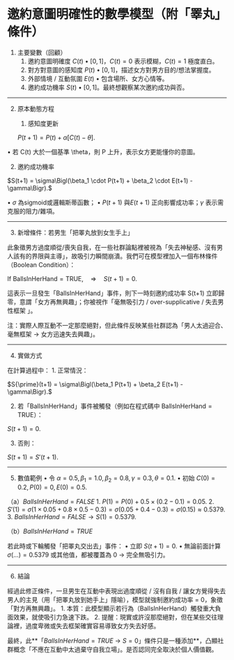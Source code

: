 # 邀約意圖明確性的數學模型（附「睪丸」條件）

1. 主要變數（回顧）
	1.	邀約意圖明確度  $C(t)$
	•	$[0,1]$，$C(t)=0$ 表示模糊，$C(t)=1$ 極度直白。
	2.	對方對意圖的感知度  $P(t)$
	•	$[0,1]$，描述女方對男方目的/想法掌握度。
	3.	外部情境 / 互動氛圍  $E(t)$
	•	包含場所、女方心情等。
	4.	邀約成功機率  $S(t)$
	•	$[0,1]$。最終想觀察某次邀約成功與否。
    
---

2. 原本動態方程
	1.	感知度更新

    $P(t+1) = P(t) + \alpha \bigl[C(t) - \theta \bigr].$

•	若 C(t) 大於一個基準 \theta，則 P 上升，表示女方更能懂你的意圖。

2.	邀約成功機率

$S(t+1) = \sigma\Bigl(\beta_1 \cdot P(t+1) + \beta_2 \cdot E(t+1) - \gamma\Bigr).$

•	$\sigma$ 為sigmoid或邏輯斯蒂函數；
•	$P(t+1)$ 與$E(t+1)$ 正向影響成功率；$\gamma$ 表示需克服的阻力/雜項。
    
---

3. 新增條件：若男生「把睪丸放到女生手上」

此象徵男方過度順從/喪失自我，在一些社群論點裡被視為「失去神秘感、沒有男人該有的界限與主導」，故吸引力瞬間崩潰。我們可在模型裡加入一個布林條件（Boolean Condition）：


$\text{If } \text{BallsInHerHand} = \text{TRUE},\quad \Rightarrow \quad S(t+1)=0.$


這表示一旦發生「BallsInHerHand」事件，則下一時刻邀約成功率 S(t+1) 立即歸零，意謂「女方再無興趣」；你被視作「毫無吸引力 / over-supplicative / 失去男性框架 」。

注：實際人際互動不一定那麼絕對，但此條件反映某些社群認為「男人太過迎合、毫無框架 → 女方迅速失去興趣」。

---

4. 實做方式

在計算過程中：
	1.	正常情況：

$S{\prime}(t+1) = \sigma\Bigl(\beta_1 P(t+1) + \beta_2 E(t+1) - \gamma\Bigr).$

2.	若「BallsInHerHand」事件被觸發（例如在程式碼中 $\text{BallsInHerHand} = \text{TRUE}）$：

$S(t+1) = 0$.

3.	否則：

$S(t+1) = S{\prime}(t+1).$

---

5. 數值範例
	•	令 $\alpha=0.5, \beta_1=1.0, \beta_2=0.8, \gamma=0.3,\theta=0.1$.
	•	初始 $C(0)=0.2, P(0)=0, E(0)=0.5$.

（a）$BallsInHerHand=FALSE$
	1.	$P(1)=P(0)+0.5\times(0.2-0.1)=0.05$.
	2.	$S{\prime}(1)=\sigma(1\times0.05+0.8\times0.5-0.3)=\sigma(0.05+0.4-0.3)=\sigma(0.15)\approx0.5379$.
	3.	$BallsInHerHand=FALSE → S(1)=0.5379$.

（b）$BallsInHerHand=TRUE$

若此時或下輪觸發「把睪丸交出去」事件：
	•	立即 $S(t+1)=0$.
	•	無論前面計算 $\sigma(…)=0.5379$ 或其他值，都被覆蓋為 0 → 完全無吸引力。
    
---

6. 結論

經過此修正條件，一旦男生在互動中表現出過度順從 / 沒有自我 / 讓女方覺得失去男人的主見（用「把睪丸放到她手上」隱喻），模型就強制邀約成功率 = 0，象徵「對方再無興趣」。
	1.	本質：此模型顯示若行為（BallsInHerHand）觸發重大負面效果，就使吸引力急速下跌。
	2.	提醒：現實或許沒那麼絕對，但在某些交往理論裡，過度卑微或失去框架確實容易導致女方失去好感。

最終，此**「$BallsInHerHand=TRUE$ → $S=0$」條件只是一種添加**，凸顯社群概念「不應在互動中太過棄守自我立場」。是否認同完全取決於個人價值觀。

